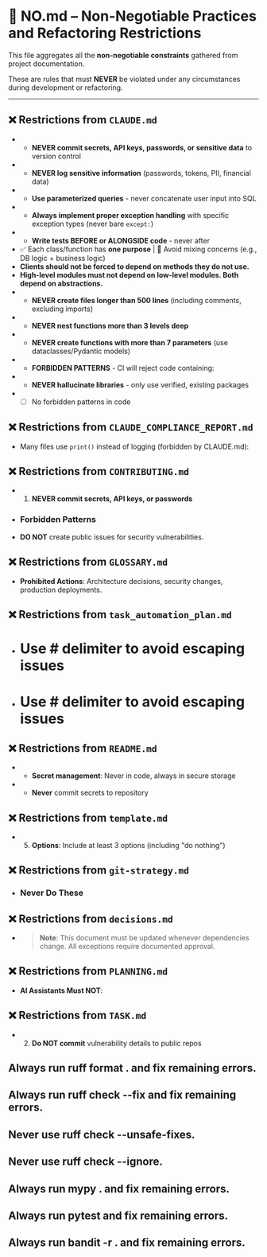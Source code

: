 # 🚫 NO.md – Non-Negotiable Practices and Refactoring Restrictions

This file aggregates all the **non-negotiable constraints** gathered from project documentation.

These are rules that must **NEVER** be violated under any circumstances during development or refactoring.

---


## ❌ Restrictions from `CLAUDE.md`

- - **NEVER commit secrets, API keys, passwords, or sensitive data** to version control
- - **NEVER log sensitive information** (passwords, tokens, PII, financial data)
- - **Use parameterized queries** - never concatenate user input into SQL
- - **Always implement proper exception handling** with specific exception types (never bare `except:`)
- - **Write tests BEFORE or ALONGSIDE code** - never after
- ✅ Each class/function has **one purpose** | 🚫 Avoid mixing concerns (e.g., DB logic + business logic)
- **Clients should not be forced to depend on methods they do not use.**
- **High-level modules must not depend on low-level modules. Both depend on abstractions.**
- - **NEVER create files longer than 500 lines** (including comments, excluding imports)
- - **NEVER nest functions more than 3 levels deep**
- - **NEVER create functions with more than 7 parameters** (use dataclasses/Pydantic models)
- - **FORBIDDEN PATTERNS** - CI will reject code containing:
- - **NEVER hallucinate libraries** - only use verified, existing packages
- - [ ] No forbidden patterns in code

## ❌ Restrictions from `CLAUDE_COMPLIANCE_REPORT.md`

- Many files use `print()` instead of logging (forbidden by CLAUDE.md):

## ❌ Restrictions from `CONTRIBUTING.md`

- 1. **NEVER commit secrets, API keys, or passwords**
- ### Forbidden Patterns
- **DO NOT** create public issues for security vulnerabilities.

## ❌ Restrictions from `GLOSSARY.md`

- **Prohibited Actions**: Architecture decisions, security changes, production deployments.

## ❌ Restrictions from `task_automation_plan.md`

- # Use # delimiter to avoid escaping issues
- # Use # delimiter to avoid escaping issues

## ❌ Restrictions from `README.md`

- - **Secret management**: Never in code, always in secure storage
- - **Never** commit secrets to repository

## ❌ Restrictions from `template.md`

- 5. **Options**: Include at least 3 options (including "do nothing")

## ❌ Restrictions from `git-strategy.md`

- ### Never Do These

## ❌ Restrictions from `decisions.md`

- > **Note**: This document must be updated whenever dependencies change. All exceptions require documented approval.

## ❌ Restrictions from `PLANNING.md`

- **AI Assistants Must NOT**:

## ❌ Restrictions from `TASK.md`

- 2. **Do NOT commit** vulnerability details to public repos

## Always run ruff format . and fix remaining errors.
## Always run ruff check --fix and fix remaining errors.
## Never use ruff check --unsafe-fixes.
## Never use ruff check --ignore.
## Always run mypy . and fix remaining errors.
## Always run pytest and fix remaining errors.
## Always run bandit -r . and fix remaining errors. 